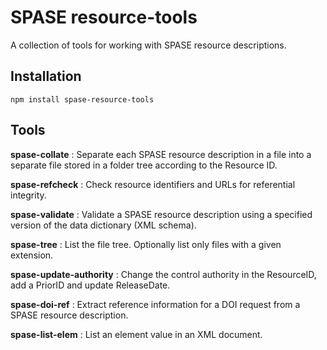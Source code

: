 # SPASE resource-tools

A collection of tools for working with SPASE resource descriptions.

## Installation

`npm install spase-resource-tools`

## Tools

**spase-collate** : Separate each SPASE resource description in a file into a separate file stored in a folder tree according to the Resource ID.

**spase-refcheck** : Check resource identifiers and URLs for referential integrity.

**spase-validate** : Validate a SPASE resource description using a specified version of the data dictionary (XML schema).

**spase-tree** : List the file tree. Optionally list only files with a given extension.

**spase-update-authority** : Change the control authority in the ResourceID, add a PriorID and update ReleaseDate.

**spase-doi-ref** : Extract reference information for a DOI request from a SPASE resource description.

**spase-list-elem** : List an element value in an XML document.


